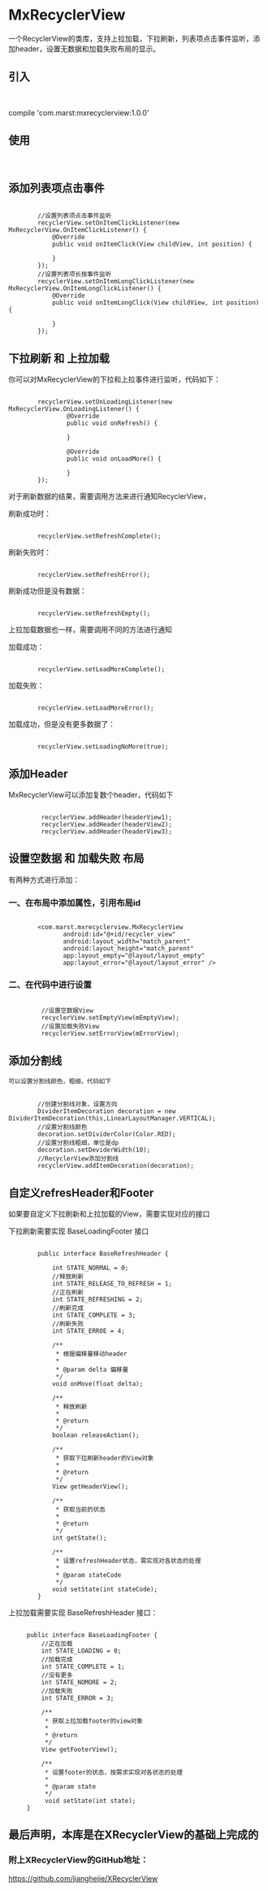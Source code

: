 # MxRecyclerView

一个RecyclerView的类库，支持上拉加载，下拉刷新，列表项点击事件监听，添加header，设置无数据和加载失败布局的显示。

## 引入
<br />

compile 'com.marst:mxrecyclerview:1.0.0'

## 使用
<br/>

## 添加列表项点击事件
<pre><code>
        //设置列表项点击事件监听
        recyclerView.setOnItemClickListener(new MxRecyclerView.OnItemClickListener() {
            @Override
            public void onItemClick(View childView, int position) {

            }
        });
        //设置列表项长按事件监听
        recyclerView.setOnItemLongClickListener(new MxRecyclerView.OnItemLongClickListener() {
            @Override
            public void onItemLongClick(View childView, int position) {

            }
        });
</code></pre>


## 下拉刷新 和 上拉加载

你可以对MxRecyclerView的下拉和上拉事件进行监听，代码如下：
<pre><code>
        recyclerView.setOnLoadingListener(new MxRecyclerView.OnLoadingListener() {
                @Override
                public void onRefresh() {

                }

                @Override
                public void onLoadMore() {

                }
        });
</code></pre>

对于刷新数据的结果，需要调用方法来进行通知RecyclerView，

刷新成功时：
<pre><code>
        recyclerView.setRefreshComplete();
</code></pre>
刷新失败时：
<pre><code>
        recyclerView.setRefreshError();
</code></pre>
刷新成功但是没有数据：
<pre><code>
        recyclerView.setRefreshEmpty();
</code></pre>


上拉加载数据也一样，需要调用不同的方法进行通知

加载成功：
<pre><code>
        recyclerView.setLoadMoreComplete();
</code></pre>
加载失败：
<pre><code>
        recyclerView.setLoadMoreError();
</code></pre>
加载成功，但是没有更多数据了：
<pre><code>
        recyclerView.setLoadingNoMore(true);
</code></pre>

## 添加Header

MxRecyclerView可以添加复数个header，代码如下
<pre><code>
         recyclerView.addHeader(headerView1);
         recyclerView.addHeader(headerView2);
         recyclerView.addHeader(headerView3);
</code></pre>

## 设置空数据 和 加载失败 布局

有两种方式进行添加：

### 一、在布局中添加属性，引用布局id

<pre><code>
        &lt;com.marst.mxrecyclerview.MxRecyclerView
               android:id="@+id/recycler_view"
               android:layout_width="match_parent"
               android:layout_height="match_parent"
               app:layout_empty="@layout/layout_empty"
               app:layout_error="@layout/layout_error" />
</code></pre>


### 二、在代码中进行设置

<pre><code>
         //设置空数据View
         recyclerView.setEmptyView(mEmptyView);
         //设置加载失败View
         recyclerView.setErrorView(mErrorView);
</code></pre>

## 添加分割线
    可以设置分割线颜色，粗细，代码如下
<pre><code>
        //创建分割线对象，设置方向
        DividerItemDecoration decoration = new DividerItemDecoration(this,LinearLayoutManager.VERTICAL);
        //设置分割线颜色
        decoration.setDividerColor(Color.RED);
        //设置分割线粗细，单位是dp
        decoration.setDeviderWidth(10);
        //RecyclerView添加分割线
        recyclerView.addItemDecoration(decoration);
</code></pre>

## 自定义refresHeader和Footer

   如果要自定义下拉刷新和上拉加载的View，需要实现对应的接口

   下拉刷新需要实现 BaseLoadingFooter 接口

<pre><code>
        public interface BaseRefreshHeader {

            int STATE_NORMAL = 0;
            //释放刷新
            int STATE_RELEASE_TO_REFRESH = 1;
            //正在刷新
            int STATE_REFRESHING = 2;
            //刷新完成
            int STATE_COMPLETE = 3;
            //刷新失败
            int STATE_ERROE = 4;

            /**
             * 根据偏移量移动header
             *
             * @param delta 偏移量
             */
            void onMove(float delta);

            /**
             * 释放刷新
             *
             * @return
             */
            boolean releaseAction();

            /**
             * 获取下拉刷新header的View对象
             *
             * @return
             */
            View getHeaderView();

            /**
             * 获取当前的状态
             *
             * @return
             */
            int getState();

            /**
             * 设置refreshHeader状态，需实现对各状态的处理
             *
             * @param stateCode
             */
            void setState(int stateCode);
        }
</code></pre>

   上拉加载需要实现 BaseRefreshHeader 接口：

<pre><code>
     public interface BaseLoadingFooter {
         //正在加载
         int STATE_LOADING = 0;
         //加载完成
         int STATE_COMPLETE = 1;
         //没有更多
         int STATE_NOMORE = 2;
         //加载失败
         int STATE_ERROR = 3;

         /**
          * 获取上拉加载footer的view对象
          *
          * @return
          */
         View getFooterView();

         /**
          * 设置footer的状态，按需求实现对各状态的处理
          *
          * @param state
          */
          void setState(int state);
     }
</code></pre>


## 最后声明，本库是在XRecyclerView的基础上完成的

### 附上XRecyclerView的GitHub地址：
<a href="https://github.com/jianghejie/XRecyclerView">https://github.com/jianghejie/XRecyclerView</a>





